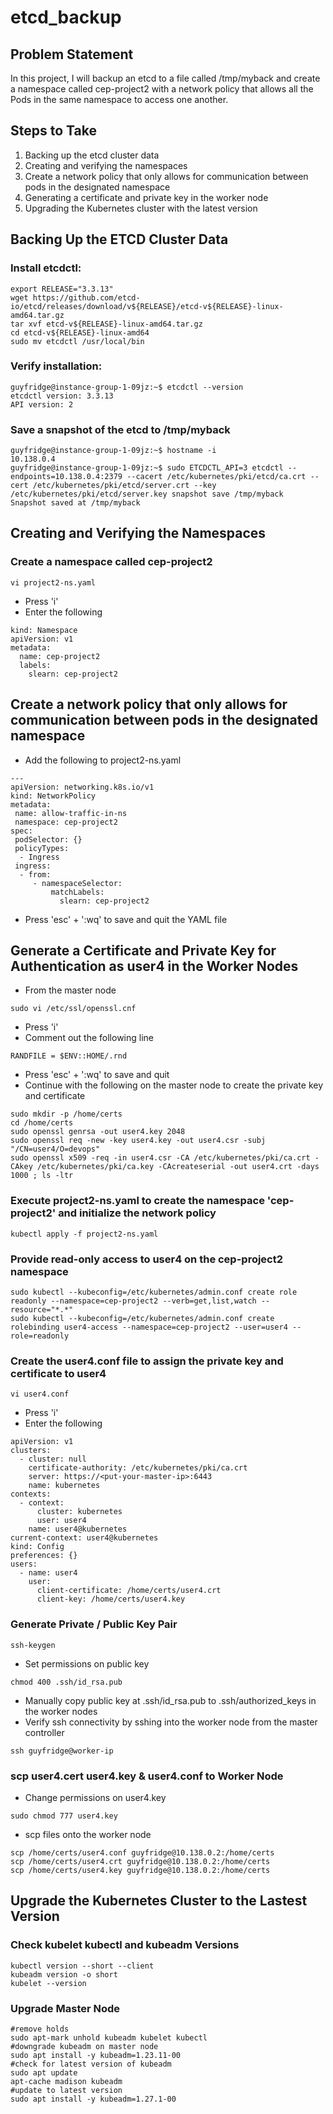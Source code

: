 # etcd_backup

## Problem Statement
In this project, I will backup an etcd to a file called /tmp/myback and create a namespace called cep-project2 with a network policy that allows all the Pods in the same namespace to access one another.

## Steps to Take
1. Backing up the etcd cluster data
2. Creating and verifying the namespaces
3. Create a network policy that only allows for communication between pods in the designated namespace
4. Generating a certificate and private key in the worker node
5. Upgrading the Kubernetes cluster with the latest version

## Backing Up the ETCD Cluster Data

### Install etcdctl:
```
export RELEASE="3.3.13"
wget https://github.com/etcd-io/etcd/releases/download/v${RELEASE}/etcd-v${RELEASE}-linux-amd64.tar.gz
tar xvf etcd-v${RELEASE}-linux-amd64.tar.gz
cd etcd-v${RELEASE}-linux-amd64
sudo mv etcdctl /usr/local/bin
```
### Verify installation:
```
guyfridge@instance-group-1-09jz:~$ etcdctl --version
etcdctl version: 3.3.13
API version: 2
```
### Save a snapshot of the etcd to /tmp/myback
```
guyfridge@instance-group-1-09jz:~$ hostname -i
10.138.0.4
guyfridge@instance-group-1-09jz:~$ sudo ETCDCTL_API=3 etcdctl --endpoints=10.138.0.4:2379 --cacert /etc/kubernetes/pki/etcd/ca.crt --cert /etc/kubernetes/pki/etcd/server.crt --key /etc/kubernetes/pki/etcd/server.key snapshot save /tmp/myback
Snapshot saved at /tmp/myback
```
## Creating and Verifying the Namespaces
### Create a namespace called cep-project2
```
vi project2-ns.yaml
```
- Press 'i'
- Enter the following
```
kind: Namespace
apiVersion: v1
metadata:
  name: cep-project2
  labels:
    slearn: cep-project2
```
## Create a network policy that only allows for communication between pods in the designated namespace
- Add the following to project2-ns.yaml
```
---
apiVersion: networking.k8s.io/v1
kind: NetworkPolicy
metadata:
 name: allow-traffic-in-ns
 namespace: cep-project2
spec:
 podSelector: {}
 policyTypes:
  - Ingress
 ingress:
  - from:
     - namespaceSelector:
         matchLabels:
           slearn: cep-project2
```
- Press 'esc' + ':wq' to save and quit the YAML file
## Generate a Certificate and Private Key for Authentication as user4 in the Worker Nodes
- From the master node
```
sudo vi /etc/ssl/openssl.cnf
```
- Press 'i'
- Comment out the following line
```
RANDFILE = $ENV::HOME/.rnd
```
- Press 'esc' + ':wq' to save and quit
- Continue with the following on the master node to create the private key and certificate
```
sudo mkdir -p /home/certs
cd /home/certs
sudo openssl genrsa -out user4.key 2048
sudo openssl req -new -key user4.key -out user4.csr -subj "/CN=user4/O=devops"
sudo openssl x509 -req -in user4.csr -CA /etc/kubernetes/pki/ca.crt -CAkey /etc/kubernetes/pki/ca.key -CAcreateserial -out user4.crt -days 1000 ; ls -ltr
```
### Execute project2-ns.yaml to create the namespace 'cep-project2' and initialize the network policy
```
kubectl apply -f project2-ns.yaml
```
### Provide read-only access to user4 on the cep-project2 namespace
```
sudo kubectl --kubeconfig=/etc/kubernetes/admin.conf create role readonly --namespace=cep-project2 --verb=get,list,watch --resource="*.*"
sudo kubectl --kubeconfig=/etc/kubernetes/admin.conf create rolebinding user4-access --namespace=cep-project2 --user=user4 --role=readonly
```
### Create the user4.conf file to assign the private key and certificate to user4
```
vi user4.conf
```
- Press 'i'
- Enter the following
```
apiVersion: v1
clusters:
  - cluster: null
    certificate-authority: /etc/kubernetes/pki/ca.crt
    server: https://<put-your-master-ip>:6443
    name: kubernetes
contexts:
  - context:
      cluster: kubernetes
      user: user4
    name: user4@kubernetes
current-context: user4@kubernetes
kind: Config
preferences: {}
users:
  - name: user4
    user:
      client-certificate: /home/certs/user4.crt
      client-key: /home/certs/user4.key
```
### Generate Private / Public Key Pair
```
ssh-keygen
```
- Set permissions on public key
```
chmod 400 .ssh/id_rsa.pub
```
- Manually copy public key at .ssh/id_rsa.pub to .ssh/authorized_keys in the worker nodes
- Verify ssh connectivity by sshing into the worker node from the master controller
```
ssh guyfridge@worker-ip
```
### scp user4.cert user4.key & user4.conf to Worker Node
- Change permissions on user4.key
```
sudo chmod 777 user4.key
```
- scp files onto the worker node 
```
scp /home/certs/user4.conf guyfridge@10.138.0.2:/home/certs
scp /home/certs/user4.crt guyfridge@10.138.0.2:/home/certs
scp /home/certs/user4.key guyfridge@10.138.0.2:/home/certs
```
## Upgrade the Kubernetes Cluster to the Lastest Version
### Check kubelet kubectl and kubeadm Versions
```
kubectl version --short --client 
kubeadm version -o short 
kubelet --version
```
### Upgrade Master Node
```
#remove holds
sudo apt-mark unhold kubeadm kubelet kubectl
#downgrade kubeadm on master node
sudo apt install -y kubeadm=1.23.11-00
#check for latest version of kubeadm
sudo apt update
apt-cache madison kubeadm
#update to latest version
sudo apt install -y kubeadm=1.27.1-00
